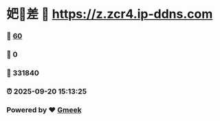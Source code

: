 # 妑🔭差 :link: https://z.zcr4.ip-ddns.com 
### :page_facing_up: [60](https://z.zcr4.ip-ddns.com/tag.html) 
### :speech_balloon: 0 
### :hibiscus: 331840 
### :alarm_clock: 2025-09-20 15:13:25 
### Powered by :heart: [Gmeek](https://github.com/Meekdai/Gmeek)
